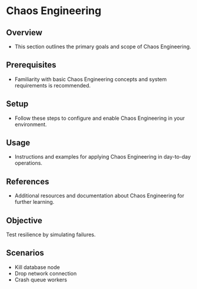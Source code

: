 # Chaos Engineering

## Overview
- This section outlines the primary goals and scope of Chaos Engineering.

## Prerequisites
- Familiarity with basic Chaos Engineering concepts and system requirements is recommended.

## Setup
- Follow these steps to configure and enable Chaos Engineering in your environment.

## Usage
- Instructions and examples for applying Chaos Engineering in day-to-day operations.

## References
- Additional resources and documentation about Chaos Engineering for further learning.


## Objective
Test resilience by simulating failures.

## Scenarios
- Kill database node
- Drop network connection
- Crash queue workers
